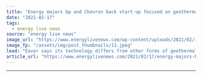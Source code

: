 ```yaml
---
title: "Energy majors bp and Chevron back start-up focused on geothermal energy"
date: "2021-02-17"
tags: 
  - energy live news
source: "energy live news"
image_url: "https://www.energylivenews.com/wp-content/uploads/2021/02/im-299368.jpeg"
image_fp: "/assets/img/post_thumbnails/11.jpeg"
lead: "Eavor says its technology differs from other forms of geothermal in that it is a scalable ‘go anywhere’ solution, harvesting geothermal heat to generate dispatchable power with zero emissions"
article_url: "https://www.energylivenews.com/2021/02/17/energy-majors-bp-and-chevron-back-start-up-focused-on-geothermal-energy/"
---
```


---
